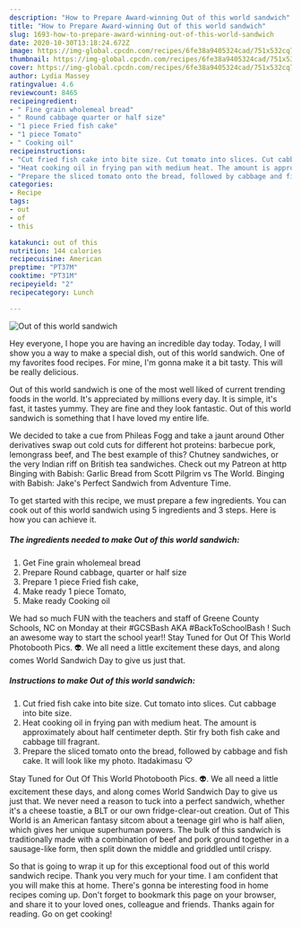 ```yaml
---
description: "How to Prepare Award-winning Out of this world sandwich"
title: "How to Prepare Award-winning Out of this world sandwich"
slug: 1693-how-to-prepare-award-winning-out-of-this-world-sandwich
date: 2020-10-30T13:18:24.672Z
image: https://img-global.cpcdn.com/recipes/6fe38a9405324cad/751x532cq70/out-of-this-world-sandwich-recipe-main-photo.jpg
thumbnail: https://img-global.cpcdn.com/recipes/6fe38a9405324cad/751x532cq70/out-of-this-world-sandwich-recipe-main-photo.jpg
cover: https://img-global.cpcdn.com/recipes/6fe38a9405324cad/751x532cq70/out-of-this-world-sandwich-recipe-main-photo.jpg
author: Lydia Massey
ratingvalue: 4.6
reviewcount: 8465
recipeingredient:
- " Fine grain wholemeal bread"
- " Round cabbage quarter or half size"
- "1 piece Fried fish cake"
- "1 piece Tomato"
- " Cooking oil"
recipeinstructions:
- "Cut fried fish cake into bite size. Cut tomato into slices. Cut cabbage into bite size."
- "Heat cooking oil in frying pan with medium heat. The amount is approximately about half centimeter depth. Stir fry both fish cake and cabbage till fragrant."
- "Prepare the sliced tomato onto the bread, followed by cabbage and fish cake. It will look like my photo. Itadakimasu ♡"
categories:
- Recipe
tags:
- out
- of
- this

katakunci: out of this 
nutrition: 144 calories
recipecuisine: American
preptime: "PT37M"
cooktime: "PT31M"
recipeyield: "2"
recipecategory: Lunch

---
```



![Out of this world sandwich](https://img-global.cpcdn.com/recipes/6fe38a9405324cad/751x532cq70/out-of-this-world-sandwich-recipe-main-photo.jpg)

Hey everyone, I hope you are having an incredible day today. Today, I will show you a way to make a special dish, out of this world sandwich. One of my favorites food recipes. For mine, I'm gonna make it a bit tasty. This will be really delicious.

Out of this world sandwich is one of the most well liked of current trending foods in the world. It's appreciated by millions every day. It is simple, it's fast, it tastes yummy. They are fine and they look fantastic. Out of this world sandwich is something that I have loved my entire life.

We decided to take a cue from Phileas Fogg and take a jaunt around Other derivatives swap out cold cuts for different hot proteins: barbecue pork, lemongrass beef, and The best example of this? Chutney sandwiches, or the very Indian riff on British tea sandwiches. Check out my Patreon at http Binging with Babish: Garlic Bread from Scott Pilgrim vs The World. Binging with Babish: Jake&#39;s Perfect Sandwich from Adventure Time.


To get started with this recipe, we must prepare a few ingredients. You can cook out of this world sandwich using 5 ingredients and 3 steps. Here is how you can achieve it.

<!--inarticleads1-->

##### The ingredients needed to make Out of this world sandwich:

1. Get  Fine grain wholemeal bread
1. Prepare  Round cabbage, quarter or half size
1. Prepare 1 piece Fried fish cake,
1. Make ready 1 piece Tomato,
1. Make ready  Cooking oil


We had so much FUN with the teachers and staff of Greene County Schools, NC on Monday at their #GCSBash AKA #BackToSchoolBash ! Such an awesome way to start the school year!! Stay Tuned for Out Of This World Photobooth Pics. 👽. We all need a little excitement these days, and along comes World Sandwich Day to give us just that. 

<!--inarticleads2-->

##### Instructions to make Out of this world sandwich:

1. Cut fried fish cake into bite size. Cut tomato into slices. Cut cabbage into bite size.
1. Heat cooking oil in frying pan with medium heat. The amount is approximately about half centimeter depth. Stir fry both fish cake and cabbage till fragrant.
1. Prepare the sliced tomato onto the bread, followed by cabbage and fish cake. It will look like my photo. Itadakimasu ♡


Stay Tuned for Out Of This World Photobooth Pics. 👽. We all need a little excitement these days, and along comes World Sandwich Day to give us just that. We never need a reason to tuck into a perfect sandwich, whether it&#39;s a cheese toastie, a BLT or our own fridge-clear-out creation. Out of This World is an American fantasy sitcom about a teenage girl who is half alien, which gives her unique superhuman powers. The bulk of this sandwich is traditionally made with a combination of beef and pork ground together in a sausage-like form, then split down the middle and griddled until crispy. 

So that is going to wrap it up for this exceptional food out of this world sandwich recipe. Thank you very much for your time. I am confident that you will make this at home. There's gonna be interesting food in home recipes coming up. Don't forget to bookmark this page on your browser, and share it to your loved ones, colleague and friends. Thanks again for reading. Go on get cooking!
